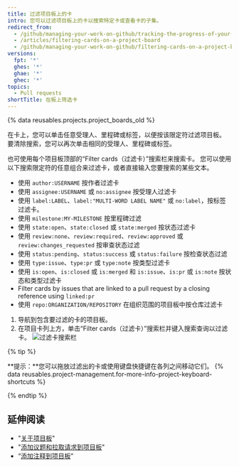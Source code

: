 ```yaml
---
title: 过滤项目板上的卡
intro: 您可以过滤项目板上的卡以搜索特定卡或查看卡的子集。
redirect_from:
  - /github/managing-your-work-on-github/tracking-the-progress-of-your-work-with-project-boards/filtering-cards-on-a-project-board
  - /articles/filtering-cards-on-a-project-board
  - /github/managing-your-work-on-github/filtering-cards-on-a-project-board
versions:
  fpt: '*'
  ghes: '*'
  ghae: '*'
  ghec: '*'
topics:
  - Pull requests
shortTitle: 在板上筛选卡
---
```


{% data reusables.projects.project_boards_old %}

在卡上，您可以单击任意受理人、里程碑或标签，以便按该限定符过滤项目板。 要清除搜索，您可以再次单击相同的受理人、里程碑或标签。

也可使用每个项目板顶部的“Filter cards（过滤卡）”搜索栏来搜索卡。 您可以使用以下搜索限定符的任意组合来过滤卡，或者直接输入您要搜索的某些文本。

- 使用 `author:USERNAME` 按作者过滤卡
- 使用 `assignee:USERNAME` 或 `no:assignee` 按受理人过滤卡
- 使用 `label:LABEL`、`label:"MULTI-WORD LABEL NAME"` 或 `no:label`，按标签过滤卡。
- 使用 `milestone:MY-MILESTONE` 按里程碑过滤
- 使用 `state:open`、`state:closed` 或 `state:merged` 按状态过滤卡
- 使用 `review:none`、`review:required`、`review:approved` 或 `review:changes_requested` 按审查状态过滤
- 使用 `status:pending`、`status:success` 或 `status:failure` 按检查状态过滤
- 使用 `type:issue`、`type:pr` 或 `type:note` 按类型过滤卡
- 使用 `is:open`、`is:closed` 或 `is:merged` 和 `is:issue`、`is:pr` 或 `is:note` 按状态和类型过滤卡
- Filter cards by issues that are linked to a pull request by a closing reference using `linked:pr`
- 使用 `repo:ORGANIZATION/REPOSITORY` 在组织范围的项目板中按仓库过滤卡

1. 导航到包含要过滤的卡的项目板。
2. 在项目卡列上方，单击“Filter cards（过滤卡）”搜索栏并键入搜索查询以过滤卡。 ![过滤卡搜索栏](/assets/images/help/projects/filter-card-search-bar.png)

{% tip %}

**提示：**您可以拖放过滤出的卡或使用键盘快捷键在各列之间移动它们。 {% data reusables.project-management.for-more-info-project-keyboard-shortcuts %}

{% endtip %}

## 延伸阅读

- "[关于项目板](/articles/about-project-boards)"
- "[添加议题和拉取请求到项目板](/articles/adding-issues-and-pull-requests-to-a-project-board)"
- “[添加注释到项目板](/articles/adding-notes-to-a-project-board)”
